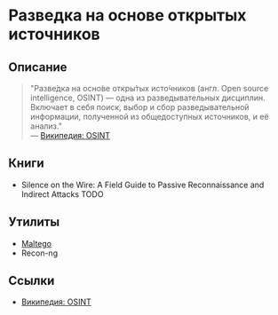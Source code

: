 # Разведка на основе открытых источников

## Описание

> "Разве́дка на осно́ве откры́тых исто́чников (англ. Open source intelligence, OSINT) — одна из разведывательных дисциплин. Включает в себя поиск, выбор и сбор разведывательной информации, полученной из общедоступных источников, и её анализ." 
<br> &mdash; [Википедия: OSINT][wikipedia_osint]

## Книги

- Silence on the Wire: A Field Guide to Passive Reconnaissance and Indirect Attacks
TODO 

## Утилиты

- [Maltego](tools/maltego/maltego_main.md)
- Recon-ng

## Ссылки

- [Википедия: OSINT](https://ru.wikipedia.org/wiki/OSINT)

<!---
## Невидимые служебные ссылки
-->

[wikipedia_osint]: https://ru.wikipedia.org/wiki/OSINT


<!---

# Open Source Intelligence

## Description

> Разве́дка на осно́ве откры́тых исто́чников (англ. Open source intelligence, OSINT) — одна из разведывательных дисциплин. Включает в себя поиск, выбор и сбор разведывательной информации, полученной из общедоступных источников, и её анализ. <br> &mdash; [Wikipedia: OSINT][wikipedia_osint]

## Books

TODO 

## Tools

TODO 

## Links

- [Wikipedia: OSINT](https://ru.wikipedia.org/wiki/OSINT)


## Невидимые служебные ссылки

[wikipedia_osint]: https://ru.wikipedia.org/wiki/OSINT

-->